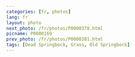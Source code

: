 ```yaml
---
categories: [fr, photos]
lang: fr
layout: photo
next_photo: /fr/photos/P0000378.html
picname: P0000169
prev_photo: /fr/photos/P0000201.html
tags: [Dead Springbock, Grass, Old Springbock]
---
```

